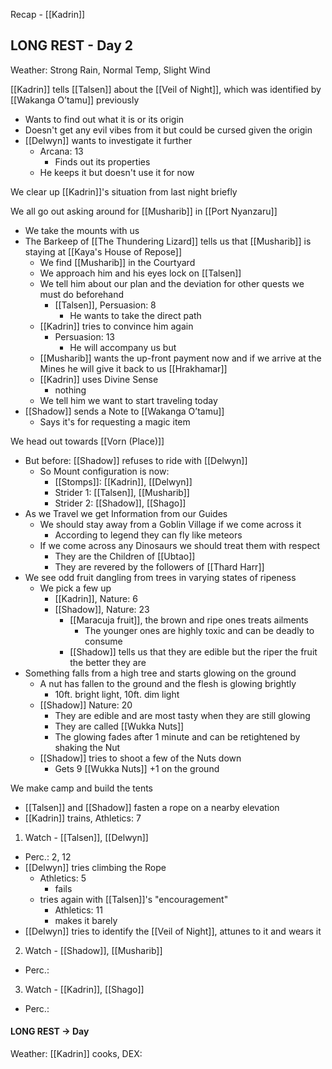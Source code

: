 Recap - [[Kadrin]]

## LONG REST - Day 2
Weather: Strong Rain, Normal Temp, Slight Wind

[[Kadrin]] tells [[Talsen]] about the [[Veil of Night]], which was identified by [[Wakanga O’tamu]] previously
- Wants to find out what it is or its origin
- Doesn't get any evil vibes from it but could be cursed given the origin
- [[Delwyn]] wants to investigate it further
	- Arcana: 13
		- Finds out its properties
	- He keeps it but doesn't use it for now

We clear up [[Kadrin]]'s situation from last night briefly

We all go out asking around for [[Musharib]] in [[Port Nyanzaru]]
- We take the mounts with us
- The Barkeep of [[The Thundering Lizard]] tells us that [[Musharib]] is staying at [[Kaya's House of Repose]]
	- We find [[Musharib]] in the Courtyard
	- We approach him and his eyes lock on [[Talsen]]
	- We tell him about our plan and the deviation for other quests we must do beforehand
		- [[Talsen]], Persuasion: 8
			- He wants to take the direct path
	- [[Kadrin]] tries to convince him again
		- Persuasion: 13
			- He will accompany us but
	- [[Musharib]] wants the up-front payment now and if we arrive at the  Mines he will give it back to us [[Hrakhamar]]
	- [[Kadrin]] uses Divine Sense
		- nothing
	- We tell him we want to start traveling today
- [[Shadow]] sends a Note to [[Wakanga O’tamu]]
	- Says it's for requesting a magic item

We head out towards [[Vorn (Place)]]
- But before: [[Shadow]] refuses to ride with [[Delwyn]]
	- So Mount configuration is now:
		- [[Stomps]]: [[Kadrin]], [[Delwyn]]
		- Strider 1: [[Talsen]], [[Musharib]]
		- Strider 2: [[Shadow]], [[Shago]]
- As we Travel we get Information from our Guides
	- We should stay away from a Goblin Village if we come across it
		- According to legend they can fly like meteors
	- If we come across any Dinosaurs we should treat them with respect
		- They are the Children of [[Ubtao]]
		- They are revered by the followers of [[Thard Harr]]
- We see odd fruit dangling from trees in varying states of ripeness
	- We pick a few up
		- [[Kadrin]], Nature: 6
		- [[Shadow]], Nature: 23
			- [[Maracuja fruit]], the brown and ripe ones treats ailments
				- The younger ones are highly toxic and can be deadly to consume
			- [[Shadow]] tells us that they are edible but the riper the fruit the better they are
- Something falls from a high tree and starts glowing on the ground
	- A nut has fallen to the ground and the flesh is glowing brightly
		- 10ft. bright light, 10ft. dim light
	- [[Shadow]] Nature: 20
		- They are edible and are most tasty when they are still glowing
		- They are called [[Wukka Nuts]]
		- The glowing fades after 1 minute and can be retightened by shaking the Nut
	- [[Shadow]] tries to shoot a few of the Nuts down
		- Gets 9 [[Wukka Nuts]] +1 on the ground

We make camp and build the tents
- [[Talsen]] and [[Shadow]] fasten a rope on a nearby elevation
- [[Kadrin]] trains, Athletics: 7

1. Watch - [[Talsen]], [[Delwyn]]
- Perc.: 2, 12
- [[Delwyn]] tries climbing the Rope
	- Athletics: 5
		- fails
	- tries again with [[Talsen]]'s "encouragement"
		- Athletics: 11
		- makes it barely
- [[Delwyn]] tries to identify the [[Veil of Night]], attunes to it and wears it

2. Watch - [[Shadow]], [[Musharib]]
- Perc.: 

3. Watch -  [[Kadrin]], [[Shago]]
- Perc.: 

#### LONG REST -> Day 
Weather:
[[Kadrin]] cooks, DEX: 